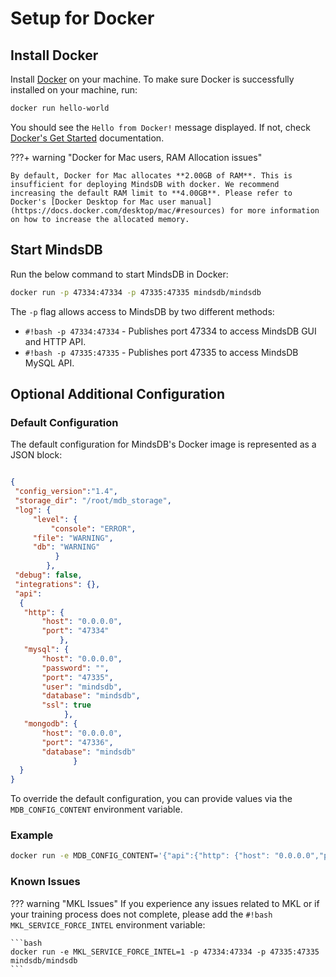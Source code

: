 # Setup for Docker

## Install Docker

Install [Docker](https://docs.docker.com/install) on your machine. To make sure Docker is successfully installed on your machine, run:

```bash
docker run hello-world
```

You should see the `Hello from Docker!` message displayed. If not, check [Docker's Get Started](https://www.docker.com/get-started) documentation.

???+ warning "Docker for Mac users, RAM Allocation issues"

    By default, Docker for Mac allocates **2.00GB of RAM**. This is insufficient for deploying MindsDB with docker. We recommend increasing the default RAM limit to **4.00GB**. Please refer to Docker's [Docker Desktop for Mac user manual](https://docs.docker.com/desktop/mac/#resources) for more information on how to increase the allocated memory.

## Start MindsDB

Run the below command to start MindsDB in Docker:

```bash
docker run -p 47334:47334 -p 47335:47335 mindsdb/mindsdb
```

The `-p` flag allows access to MindsDB by two different methods:

- `#!bash -p 47334:47334` - Publishes port 47334 to access MindsDB GUI and HTTP API.
- `#!bash -p 47335:47335` - Publishes port 47335 to access MindsDB MySQL API.

## Optional Additional Configuration

### Default Configuration

The default configuration for MindsDB's Docker image is represented as a JSON block:

```json

{
 "config_version":"1.4",
 "storage_dir": "/root/mdb_storage",
 "log": { 
     "level": {
         "console": "ERROR",
	 "file": "WARNING",
	 "db": "WARNING"
	      } 
        },
 "debug": false,
 "integrations": {},
 "api":
  {
   "http": {
       "host": "0.0.0.0",
       "port": "47334"
           },
   "mysql": {
       "host": "0.0.0.0",
       "password": "",
       "port": "47335",
       "user": "mindsdb",
       "database": "mindsdb",
       "ssl": true
            },
   "mongodb": {
       "host": "0.0.0.0",
       "port": "47336",
       "database": "mindsdb"
              }
  }
}

```

To override the default configuration, you can provide values via the `MDB_CONFIG_CONTENT` environment variable.


### Example

```bash
docker run -e MDB_CONFIG_CONTENT='{"api":{"http": {"host": "0.0.0.0","port": "8080"}}}' mindsdb/mindsdb
```
### Known Issues

??? warning "MKL Issues"
    If you experience any issues related to MKL or if your training process does not complete, please add the `#!bash MKL_SERVICE_FORCE_INTEL` environment variable:

	```bash
    docker run -e MKL_SERVICE_FORCE_INTEL=1 -p 47334:47334 -p 47335:47335 mindsdb/mindsdb
	```
